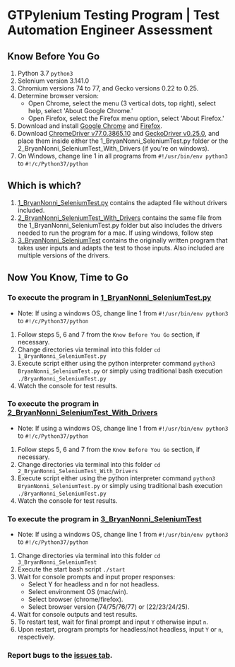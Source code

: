# GTPylenium Testing Program | Test Automation Engineer Assessment

## Know Before You Go 
1. Python 3.7 `python3`
2. Selenium version 3.141.0
3. Chromium versions 74 to 77, and Gecko versions 0.22 to 0.25.
4. Determine browser version:
     - Open Chrome, select the menu (3 vertical dots, top right), select help, select 'About Google Chrome.'
     - Open Firefox, select the Firefox menu option, select 'About Firefox.'
5. Download and install [Google Chrome](https://www.google.com/chrome/) and [Firefox](https://www.mozilla.org/firefox/download/thanks/).
6. Download [ChromeDriver v77.0.3865.10](https://chromedriver.storage.googleapis.com/index.html?path=77.0.3865.40/) and [GeckoDriver v0.25.0](https://github.com/mozilla/geckodriver/releases/tag/v0.25.0), and place them inside either the 1_BryanNonni_SeleniumTest.py folder or the 2_BryanNonni_SeleniumTest_With_Drivers (if you're on windows). 
7. On Windows, change line 1 in all programs from `#!/usr/bin/env python3` to `#!/c/Python37/python`

## Which is which?
1. [1_BryanNonni_SeleniumTest.py](./1_BryanNonni_SeleniumTest.py) contains the adapted file without drivers included.
2. [2_BryanNonni_SeleniumTest_With_Drivers](./2_BryanNonni_SeleniumTest_With_Drivers) contains the same file from the 1_BryanNonni_SeleniumTest.py folder but also includes the drivers needed to run the program for a mac. If using windows, follow step 
3. [3_BryanNonni_SeleniumTest](./3_BryanNonni_SeleniumTest) contains the originally written program that takes user inputs and adapts the test to those inputs. Also included are multiple versions of the drivers.

## Now You Know, Time to Go
### To execute the program in [1_BryanNonni_SeleniumTest.py](./1_BryanNonni_SeleniumTest.py/BryanNonni_SeleniumTest.py)
* Note: If using a windows OS, change line 1 from `#!/usr/bin/env python3` to `#!/c/Python37/python`
1. Follow steps 5, 6 and 7 from the `Know Before You Go` section, if necessary.
2. Change directories via terminal into this folder `cd 1_BryanNonni_SeleniumTest.py`
3. Execute script either using the python interpreter command `python3 BryanNonni_SeleniumTest.py` or simply using traditional bash execution `./BryanNonni_SeleniumTest.py`
4. Watch the console for test results.

### To execute the program in [2_BryanNonni_SeleniumTest_With_Drivers](./2_BryanNonni_SeleniumTest_With_Drivers/BryanNonni_SeleniumTest.py)
* Note: If using a windows OS, change line 1 from `#!/usr/bin/env python3` to `#!/c/Python37/python`
1. Follow steps 5, 6 and 7 from the `Know Before You Go` section, if necessary.
2. Change directories via terminal into this folder `cd 2_BryanNonni_SeleniumTest_With_Drivers`
3. Execute script either using the python interpreter command `python3 BryanNonni_SeleniumTest.py` or simply using traditional bash execution `./BryanNonni_SeleniumTest.py`
4. Watch the console for test results.

### To execute the program in [3_BryanNonni_SeleniumTest](./3_BryanNonni_SeleniumTest/BryanNonni_SeleniumTest)
* Note: If using a windows OS, change line 1 from `#!/usr/bin/env python3` to `#!/c/Python37/python`
1. Change directories via terminal into this folder `cd 3_BryanNonni_SeleniumTest`
1. Execute the start bash script `./start`
2. Wait for console prompts and input proper responses:
     - Select Y for headless and n for not headless.
     - Select environment OS (mac/win).
     - Select browser (chrome/firefox).
     - Select browser version (74/75/76/77) or (22/23/24/25).
3. Wait for console outputs and test results.
4. To restart test, wait for final prompt and input `Y` otherwise input `n`.
5. Upon restart, program prompts for headless/not headless, input `Y` or `n`, respectively.

### Report bugs to the [issues tab](https://github.com/bnonni/GTPylenium/issues).
